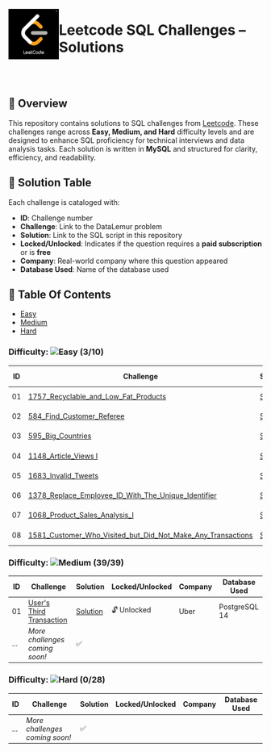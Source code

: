 <p align="left">
  <img src="https://github.com/Jayita11/SQLMastery_One-Stop_SQL_Interview_PrepHub/blob/main/Leetcode/leetcode-3469463288.png" width="100" align="left">
  <h1> Leetcode SQL Challenges – Solutions</h1>
</p>

<br><br>


## 📌 Overview 
This repository contains solutions to SQL challenges from [Leetcode](https://leetcode.com/studyplan/top-sql-50/). These challenges range across **Easy, Medium, and Hard** difficulty levels and are designed to enhance SQL proficiency for technical interviews and data analysis tasks. Each solution is written in **MySQL** and structured for clarity, efficiency, and readability.   

## 📜 Solution Table 
Each challenge is cataloged with:  

- **ID**: Challenge number  
- **Challenge**: Link to the DataLemur problem  
- **Solution**: Link to the SQL script in this repository  
- **Locked/Unlocked**: Indicates if the question requires a **paid subscription** or is **free**  
- **Company**: Real-world company where this question appeared
- **Database Used**: Name of the database used 

## 📂 Table Of Contents

- [Easy](#easy)
- [Medium](#medium)
- [Hard](#hard)
### Difficulty: ![Easy](https://img.shields.io/badge/Difficulty-Easy-brightgreen) **(3/10)** 

| ID  | Challenge | Solution | Company | Database Used | Topic | Study Plan |
|----|---------------------------------|-----------|----------------|---------|---------|---------|
| 01  | [1757_Recyclable_and_Low_Fat_Products](https://leetcode.com/problems/recyclable-and-low-fat-products/description/?envType=study-plan-v2&envId=top-sql-50) | [Solution](https://github.com/Jayita11/SQLMastery_One-Stop_SQL_Interview_PrepHub/blob/main/Leetcode/Easy/1757_Recyclable_and_Low_Fat_Products.sql) | Companies | MySQL | SELECT | SQL 50
| 02  | [584_Find_Customer_Referee](https://leetcode.com/problems/find-customer-referee/description/?envType=study-plan-v2&envId=top-sql-50) | [Solution](https://github.com/Jayita11/SQLMastery_One-Stop_SQL_Interview_PrepHub/blob/main/Leetcode/Easy/584_Find_Customer_Referee.sql) | Companies | MySQL | SELECT | SQL 50
| 03  | [595_Big_Countries](https://leetcode.com/problems/big-countries/description/?envType=study-plan-v2&envId=top-sql-50) | [Solution](https://github.com/Jayita11/SQLMastery_One-Stop_SQL_Interview_PrepHub/blob/main/Leetcode/Easy/595_Big_Countries.sql) | Companies | MySQL | SELECT | SQL 50
| 04  | [1148_Article_Views I](https://leetcode.com/problems/article-views-i/description/?envType=study-plan-v2&envId=top-sql-50) | [Solution](https://github.com/Jayita11/SQLMastery_One-Stop_SQL_Interview_PrepHub/blob/main/Leetcode/Easy/1148_Article_Views%20I.sql) | Companies | MySQL | SELECT | SQL 50
| 05  | [1683_Invalid_Tweets](https://leetcode.com/problems/invalid-tweets/description/?envType=study-plan-v2&envId=top-sql-50) | [Solution](https://github.com/Jayita11/SQLMastery_One-Stop_SQL_Interview_PrepHub/blob/main/Leetcode/Easy/1683_Invalid_Tweets.sql) | Companies | MySQL | SELECT | SQL 50
| 06  | [1378_Replace_Employee_ID_With_The_Unique_Identifier](https://leetcode.com/problems/replace-employee-id-with-the-unique-identifier/description/?envType=study-plan-v2&envId=top-sql-50) | [Solution](https://github.com/Jayita11/SQLMastery_One-Stop_SQL_Interview_PrepHub/blob/main/Leetcode/Easy/1378_Replace_Employee_ID_With_The_Unique_Identifier_Solution.sql) | Companies | MySQL | BASIC JOINS | SQL 50
| 07  | [1068_Product_Sales_Analysis_I](https://leetcode.com/problems/product-sales-analysis-i/?envType=study-plan-v2&envId=top-sql-50) | [Solution](https://github.com/Jayita11/SQLMastery_One-Stop_SQL_Interview_PrepHub/blob/main/Leetcode/Easy/1068_Product_Sales_Analysis_I_Solution.sql) | Companies | MySQL | BASIC JOINS | SQL 50
| 08  | [1581_Customer_Who_Visited_but_Did_Not_Make_Any_Transactions](https://leetcode.com/problems/customer-who-visited-but-did-not-make-any-transactions/?envType=study-plan-v2&envId=top-sql-50) | [Solution](https://github.com/Jayita11/SQLMastery_One-Stop_SQL_Interview_PrepHub/blob/main/Leetcode/Easy/1581_Customer_Who_Visited_but_Did_Not_Make_Any_Transactions_Solution.sql) | Companies | MySQL | BASIC JOINS | SQL 50



### Difficulty: ![Medium](https://img.shields.io/badge/Difficulty-Medium-brightgreen) **(39/39)** 
| ID  | Challenge | Solution | Locked/Unlocked | Company | Database Used | 
|----|---------------------------------|-----------|----------------|---------|---------|
| 01  | [User's Third Transaction](https://datalemur.com/questions/sql-third-transaction) | [Solution](https://github.com/Jayita11/SQLMastery_One-Stop_SQL_Interview_PrepHub/blob/main/DataLemur/Medium/1_User's_Third_Transaction_Solution.sql) | 🔓 Unlocked | Uber | PostgreSQL 14 | 
| ... | *More challenges coming soon!* | ✅ |

### Difficulty: ![Hard](https://img.shields.io/badge/Difficulty-Hard-brightgreen) **(0/28)**  
| ID  | Challenge | Solution | Locked/Unlocked | Company | Database Used | 
|----|---------------------------------|-----------|----------------|---------|---------|
| ... | *More challenges coming soon!* | ✅ |





